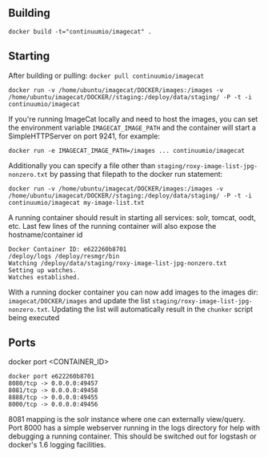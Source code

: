 
## Building

    docker build -t="continuumio/imagecat" .

## Starting

After building or pulling: `docker pull continuumio/imagecat`

    docker run -v /home/ubuntu/imagecat/DOCKER/images:/images -v /home/ubuntu/imagecat/DOCKER//staging:/deploy/data/staging/ -P -t -i continuumio/imagecat

If you're running ImageCat locally and need to host the images, you can set the environment variable ```IMAGECAT_IMAGE_PATH``` and the container will start a SimpleHTTPServer on port 9241, for example:

    docker run -e IMAGECAT_IMAGE_PATH=/images ... continuumio/imagecat

Additionally you can specify a file other than ```staging/roxy-image-list-jpg-nonzero.txt``` by passing that filepath to the docker run statement:

    docker run -v /home/ubuntu/imagecat/DOCKER/images:/images -v /home/ubuntu/imagecat/DOCKER//staging:/deploy/data/staging/ -P -t -i continuumio/imagecat my-image-list.txt


A running container should result in starting all services: solr, tomcat, oodt, etc.  Last few lines of the running container will also expose
the hostname/container id

```
Docker Container ID: e622260b8701
/deploy/logs /deploy/resmgr/bin
Watching /deploy/data/staging/roxy-image-list-jpg-nonzero.txt
Setting up watches.
Watches established.
```

With a running docker container you can now add images to the images dir: `imagecat/DOCKER/images` and update the list `staging/roxy-image-list-jpg-nonzero.txt`.
Updating the list will automatically result in the `chunker` script being executed

## Ports
docker port <CONTAINER_ID>
```
docker port e622260b8701
8080/tcp -> 0.0.0.0:49457
8081/tcp -> 0.0.0.0:49458
8888/tcp -> 0.0.0.0:49455
8000/tcp -> 0.0.0.0:49456
```

8081 mapping is the solr instance where one can externally view/query.  Port 8000 has a simple webserver running in the logs directory for
help with debugging a running container.  This should be switched out for logstash or docker's 1.6 logging facilities.
